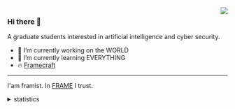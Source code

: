 <img align="right" src="http://github-profile-summary-cards.vercel.app/api/cards/stats?username=framist&theme=nord_bright&" />


### Hi there 👋

A graduate students interested in artificial intelligence and cyber security.

- 🔭 I’m currently working on the WORLD
- 🌱 I’m currently learning EVERYTHING
- 🔥 [Framecraft](https://craft.framist.top/) 
---


I'am framist. In [FRAME](https://framist.github.io/post/frame-2021.html) I trust.


<!--
**framist/framist** is a ✨ _special_ ✨ repository because its `README.md` (this file) appears on your GitHub profile.

Here are some ideas to get you started:

- 🔭 I’m currently working on ...
- 🌱 I’m currently learning ...
- 👯 I’m looking to collaborate on ...
- 🤔 I’m looking for help with ...
- 💬 Ask me about ...
- 📫 How to reach me: ...
- 😄 Pronouns: ...
- ⚡ Fun fact: ...
- 🔥 [Framecraft](https://craft.framist.top/) 
-->

<details>
<summary>statistics</summary>

![](http://github-profile-summary-cards.vercel.app/api/cards/profile-details?username=framist&theme=nord_bright)

![](http://github-profile-summary-cards.vercel.app/api/cards/most-commit-language?username=framist&theme=nord_bright)
![](http://github-profile-summary-cards.vercel.app/api/cards/productive-time?username=framist&theme=nord_bright&utcOffset=8)

</details>


